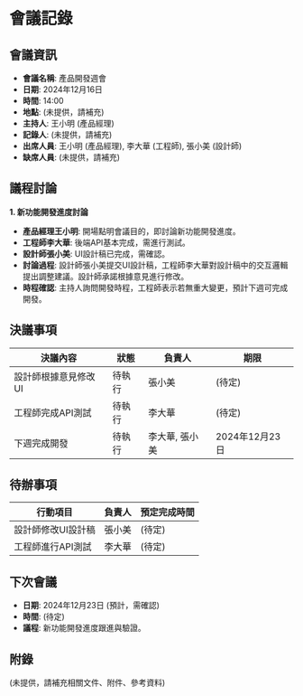 # 會議記錄

## 會議資訊

*   **會議名稱**: 產品開發週會
*   **日期**: 2024年12月16日
*   **時間**: 14:00
*   **地點**: (未提供，請補充)
*   **主持人**: 王小明 (產品經理)
*   **記錄人**: (未提供，請補充)
*   **出席人員**: 王小明 (產品經理), 李大華 (工程師), 張小美 (設計師)
*   **缺席人員**: (未提供，請補充)

## 議程討論

**1. 新功能開發進度討論**

*   **產品經理王小明**: 開場點明會議目的，即討論新功能開發進度。
*   **工程師李大華**: 後端API基本完成，需進行測試。
*   **設計師張小美**: UI設計稿已完成，需確認。
*   **討論過程**:  設計師張小美提交UI設計稿，工程師李大華對設計稿中的交互邏輯提出調整建議。設計師承諾根據意見進行修改。
*   **時程確認**: 主持人詢問開發時程，工程師表示若無重大變更，預計下週可完成開發。

## 決議事項

| 決議內容           | 狀態     | 負責人 | 期限     |
|--------------------|----------|------|----------|
| 設計師根據意見修改UI | 待執行   | 張小美 | (待定)   |
| 工程師完成API測試 | 待執行   | 李大華 | (待定)   |
| 下週完成開發          | 待執行   | 李大華, 張小美 | 2024年12月23日 |

## 待辦事項

| 行動項目           | 負責人 | 預定完成時間 |
|--------------------|------|--------------|
| 設計師修改UI設計稿   | 張小美 | (待定) |
| 工程師進行API測試    | 李大華 | (待定) |

## 下次會議

*   **日期**: 2024年12月23日 (預計，需確認)
*   **時間**: (待定)
*   **議程**:  新功能開發進度跟進與驗證。



## 附錄

(未提供，請補充相關文件、附件、參考資料)